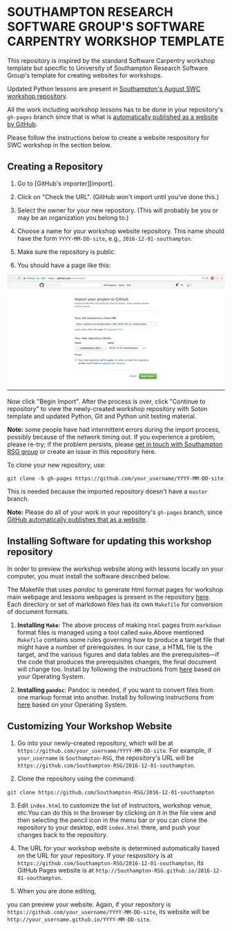 # SOUTHAMPTON RESEARCH SOFTWARE GROUP'S SOFTWARE CARPENTRY WORKSHOP TEMPLATE

This repository is inspired by the standard Software Carpentry workshop template but specific to University of Southampton Research Software Group's template for creating websites for workshops.

Updated Python lessons are present in [Southampton's August SWC workshop repository](https://github.com/Southampton-RSG/2016-08-31-southampton).

All the work including workshop lessons has to be done in your repository's `gh-pages` branch since that is what is [automatically published as a website by GitHub](https://help.github.com/articles/creating-project-pages-manually/).

Please follow the instructions below to create a website respository for SWC workshop in the section below.

## Creating a Repository

1. Go to [GitHub's importer][import].

2. Click on "Check the URL".  (GitHub won't import until you've done this.) 

3. Select the owner for your new repository. (This will probably be you or may be an organization you belong to.)

4. Choose a name for your workshop website repository. This name should have the form `YYYY-MM-DD-site`, e.g., `2016-12-01-southampton`.

5. Make sure the repository is public.

6. You should have a page like this: 

![Github Repository Import page](Github_import.png)

Now click "Begin Import". After the process is over, click "Continue to repository" to view the newly-created workshop repository with Soton template and updated Python, Git and Python unit testing material. 

**Note:**
some people have had intermittent errors during the import process,
possibly because of the network timing out.
If you experience a problem, please re-try;
if the problem persists,
please [get in touch with Southampton RSG group](http://rsg.soton.ac.uk/contact) or create an issue in this repository here. 

To clone your new repository, use:

~~~
git clone -b gh-pages https://github.com/your_username/YYYY-MM-DD-site
~~~

This is needed because the imported repository doesn't have a `master` branch.

**Note:** Please do all of your work in your repository's `gh-pages` branch,
since [GitHub automatically publishes that as a website](https://help.github.com/articles/creating-project-pages-manually/).

## Installing Software for updating this workshop repository

In order to preview the workshop website along with lessons locally on your computer, you must install the software described below.

The Makefile that uses *pandoc* to generate html format pages for workshop main webpage and lessons webpages is present in the repository [here](https://github.com/Southampton-RSG/2016-08-31-southampton/Makefile). Each directory or set of markdown files has its own `Makefile` for conversion of document formats.

1. **Installing `Make`**: The above process of making `html` pages from `markdown` format files is managed using a tool called `make`.Above mentioned `Makefile` contains some rules governing how to produce a target file that might have a number of prerequisites. In our case, a HTML file is the target, and the various figures and data tables are the prerequisites—if the code that produces the prerequisites changes, the final document will change too. Install by following the instructions from [here](https://www.gnu.org/software/make/) based on your Operating System.

2. **Installing `pandoc`**: Pandoc is needed, if you want to convert files from one markup format into another. Install by following instructions from [here](http://pandoc.org/installing.html) based on your Operating System.


## Customizing Your Workshop Website

1. Go into your newly-created repository, which will be at `https://github.com/your_username/YYYY-MM-DD-site`. For example, if `your_username` is `Southampton-RSG`, the repository's URL will be `https://github.com/Southampton-RSG/2016-12-01-southampton`.

2. Clone the repository using the command:

`git clone https://github.com/Southampton-RSG/2016-12-01-southampton`

3. Edit `index.html` to customize the list of instructors, workshop venue, etc.You can do this in the browser by clicking on it in the file view and then selecting the pencil icon in the menu bar or you can clone the repository to your desktop, edit `index.html` there, and push your changes back to the repository.

4. The URL for your workshop website is determined automatically based on the URL for your repository. If your respository is at `https://github.com/Southampton-RSG/2016-12-01-southampton`, its GitHub Pages website is at `http://Southampton-RSG.github.io/2016-12-01-southampton`.

5. When you are done editing, 

you can preview your website. Again, if your repository is `https://github.com/your_username/YYYY-MM-DD-site`, its website will be `http://your_username.github.io/YYYY-MM-DD-site`.





